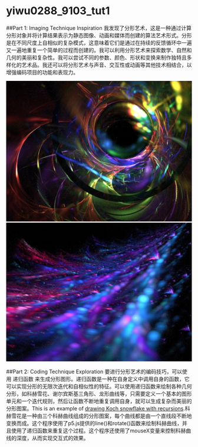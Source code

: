 # yiwu0288_9103_tut1

##Part 1: Imaging Technique Inspiration
我发现了分形艺术，这是一种通过计算分形对象并将计算结果表示为静态图像、动画和媒体而创建的算法艺术形式。分形是在不同尺度上自相似的复杂模式，这意味着它们是通过在持续的反馈循环中一遍又一遍地重复一个简单的过程而创建的。我可以利用分形艺术来探索数学、自然和几何的美丽和复杂性。我可以尝试不同的参数、颜色、形状和变换来制作独特且多样化的艺术品。我还可以将分形艺术与声音、交互性或动画等其他技术相结合，以增强编码项目的功能和表现力。

![Fractal1](./pic1.png)
![Fractal2](./pic2.png)

##Part 2: Coding Technique Exploration
要进行分形艺术的编码技巧，可以使用 递归函数 来生成分形图形。递归函数是一种在自身定义中调用自身的函数，它可以实现分形的无限次迭代和自相似性的特征。可以使用递归函数来绘制各种几何分形，如科赫雪花、谢尔宾斯基三角形、龙形曲线等，只需要定义一个基本的图形单元和一个迭代规则，然后让函数不断地重复调用自身，就可以生成复杂而美丽的分形图案。This is an example of [drawing Koch snowflake with recursions](https://betterprogramming.pub/learning-p5-js-by-making-fractals-cbdcac5c651e).科赫雪花是一种由三个科赫曲线组成的分形图案，每个曲线都是由一个直线段不断地变换而成。这个程序使用了p5.js提供的line()和rotate()函数来绘制科赫曲线，并且使用了递归函数来重复这个过程。这个程序还使用了mouseX变量来控制科赫曲线的深度，从而实现交互式的效果。